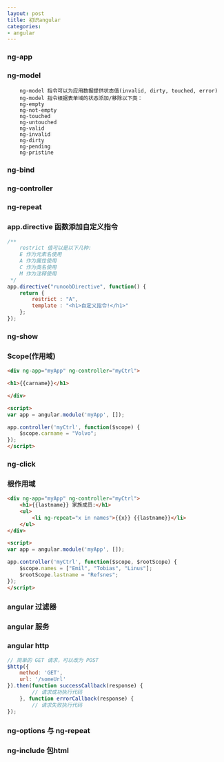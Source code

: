 ```yaml
---
layout: post
title: 初识angular
categories:
- angular
---
```


### ng-app

### ng-model

```ng
    ng-model 指令可以为应用数据提供状态值(invalid, dirty, touched, error)
    ng-model 指令根据表单域的状态添加/移除以下类：
    ng-empty
    ng-not-empty
    ng-touched
    ng-untouched
    ng-valid
    ng-invalid
    ng-dirty
    ng-pending
    ng-pristine
```

### ng-bind

### ng-controller
<!--break-->

### ng-repeat

### app.directive 函数添加自定义指令

```js
/**
    restrict 值可以是以下几种:
    E 作为元素名使用
    A 作为属性使用
    C 作为类名使用
    M 作为注释使用
 */
app.directive("runoobDirective", function() {
    return {
        restrict : "A",
        template : "<h1>自定义指令!</h1>"
    };
});
```

### ng-show

### Scope(作用域)

```html
<div ng-app="myApp" ng-controller="myCtrl">

<h1>{{carname}}</h1>

</div>

<script>
var app = angular.module('myApp', []);

app.controller('myCtrl', function($scope) {
    $scope.carname = "Volvo";
});
</script>
```

### ng-click

### 根作用域

```html
<div ng-app="myApp" ng-controller="myCtrl">
    <h1>{{lastname}} 家族成员:</h1>
    <ul>
        <li ng-repeat="x in names">{{x}} {{lastname}}</li>
    </ul>
</div>

<script>
var app = angular.module('myApp', []);

app.controller('myCtrl', function($scope, $rootScope) {
    $scope.names = ["Emil", "Tobias", "Linus"];
    $rootScope.lastname = "Refsnes";
});
</script>
```

### angular 过滤器

### angular 服务

### angular http

```js
// 简单的 GET 请求，可以改为 POST
$http({
	method: 'GET',
	url: '/someUrl'
}).then(function successCallback(response) {
		// 请求成功执行代码
	}, function errorCallback(response) {
		// 请求失败执行代码
});
```

### ng-options 与 ng-repeat

### ng-include 包html


